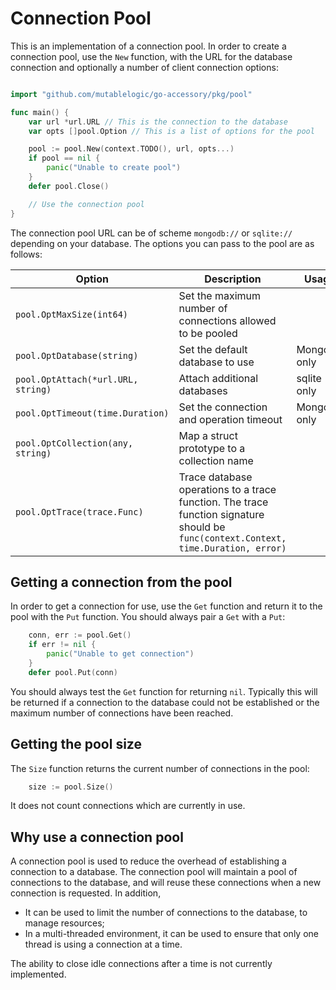 
# Connection Pool

This is an implementation of a connection pool. In order to create a connection pool, use the `New` function, with the URL for the database connection and optionally a number of client connection options:

```go

import "github.com/mutablelogic/go-accessory/pkg/pool"

func main() {
    var url *url.URL // This is the connection to the database
    var opts []pool.Option // This is a list of options for the pool

    pool := pool.New(context.TODO(), url, opts...)
    if pool == nil {
        panic("Unable to create pool")
    }
    defer pool.Close()

    // Use the connection pool
}
```

The connection pool URL can be of scheme `mongodb://` or `sqlite://` depending on your database. The
options you can pass to the pool are as follows:

| Option | Description | Usage |
|--------|-------------|-------|
| `pool.OptMaxSize(int64)` | Set the maximum number of connections allowed to be pooled |
| `pool.OptDatabase(string)` | Set the default database to use | MongoDB only |
| `pool.OptAttach(*url.URL, string)` | Attach additional databases | sqlite only |
| `pool.OptTimeout(time.Duration)` | Set the connection and operation timeout | MongoDB only |
| `pool.OptCollection(any, string)` | Map a struct prototype to a collection name |
| `pool.OptTrace(trace.Func)` | Trace database operations to a trace function. The trace function signature should be `func(context.Context, time.Duration, error)` |

## Getting a connection from the pool

In order to get a connection for use, use the `Get` function and return it to the pool with the `Put` function. You should always pair a `Get` with a `Put`:

```go
    conn, err := pool.Get()
    if err != nil {
        panic("Unable to get connection")
    }
    defer pool.Put(conn)
```

You should always test the `Get` function for returning `nil`. Typically this will be returned if a connection to the database could not be established or the maximum number of connections have been reached.

## Getting the pool size

The `Size` function returns the current number of connections in the pool:

```go
    size := pool.Size()
```

It does not count connections which are currently in use.

## Why use a connection pool

A connection pool is used to reduce the overhead of establishing a connection to a database. The connection pool will maintain a pool of connections to the database, and will reuse these connections when a new connection is requested. In addition,

  * It can be used to limit the number of connections to the database, to manage resources;
  * In a multi-threaded environment, it can be used to ensure that only one thread is using a connection at a time.

The ability to close idle connections after a time is not currently implemented.
